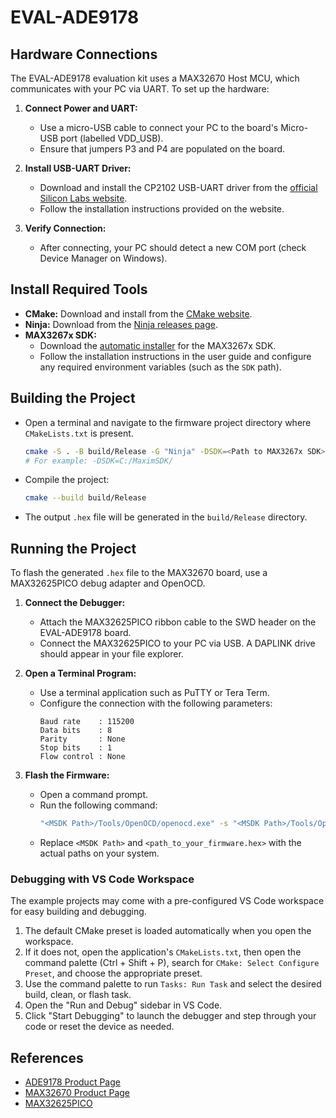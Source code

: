 # EVAL-ADE9178

## Hardware Connections

The EVAL-ADE9178 evaluation kit uses a MAX32670 Host MCU, which communicates with your PC via UART. To set up the hardware:

1. **Connect Power and UART:**
   - Use a micro-USB cable to connect your PC to the board's Micro-USB port (labelled VDD_USB).
   - Ensure that jumpers P3 and P4 are populated on the board.

2. **Install USB-UART Driver:**
   - Download and install the CP2102 USB-UART driver from the [official Silicon Labs website](https://www.silabs.com/developers/usb-to-uart-bridge-vcp-drivers).
   - Follow the installation instructions provided on the website.

3. **Verify Connection:**
   - After connecting, your PC should detect a new COM port (check Device Manager on Windows).


## Install Required Tools

   - **CMake:** Download and install from the [CMake website](https://cmake.org/download/).
   - **Ninja:** Download from the [Ninja releases page](https://github.com/ninja-build/ninja/releases).
   - **MAX3267x SDK:**
      - Download the [automatic installer](https://analogdevicesinc.github.io/msdk//USERGUIDE/#installation) for the MAX3267x SDK.
      - Follow the installation instructions in the user guide and configure any required environment variables (such as the `SDK` path).

## Building the Project
   - Open a terminal and navigate to the firmware project directory where `CMakeLists.txt` is present.

     ```sh
     cmake -S . -B build/Release -G "Ninja" -DSDK=<Path to MAX3267x SDK>
     # For example: -DSDK=C:/MaximSDK/
     ```
   - Compile the project:
     ```sh
     cmake --build build/Release
     ```
   - The output `.hex` file will be generated in the `build/Release` directory.


## Running the Project

To flash the generated `.hex` file to the MAX32670 board, use a MAX32625PICO debug adapter and OpenOCD.

1. **Connect the Debugger:**
   - Attach the MAX32625PICO ribbon cable to the SWD header on the EVAL-ADE9178 board.
   - Connect the MAX32625PICO to your PC via USB. A DAPLINK drive should appear in your file explorer.

2. **Open a Terminal Program:**
   - Use a terminal application such as PuTTY or Tera Term.
   - Configure the connection with the following parameters:
     ```
     Baud rate    : 115200
     Data bits    : 8
     Parity       : None
     Stop bits    : 1
     Flow control : None
     ```

3. **Flash the Firmware:**
   - Open a command prompt.
   - Run the following command:
     ```sh
     "<MSDK Path>/Tools/OpenOCD/openocd.exe" -s "<MSDK Path>/Tools/OpenOCD/scripts" -f interface/cmsis-dap.cfg -f target/max32670.cfg -c "program \"<path_to_your_firmware.hex\" reset exit"
     ```
   - Replace `<MSDK Path>` and `<path_to_your_firmware.hex>` with the actual paths on your system.


### Debugging with VS Code Workspace

The example projects may come with a pre-configured VS Code workspace for easy building and debugging.

1. The default CMake preset is loaded automatically when you open the workspace.
2. If it does not, open the application's `CMakeLists.txt`, then open the command palette (Ctrl + Shift + P), search for `CMake: Select Configure Preset`, and choose the appropriate preset.
3. Use the command palette to run `Tasks: Run Task` and select the desired build, clean, or flash task.
4. Open the "Run and Debug" sidebar in VS Code.
5. Click "Start Debugging" to launch the debugger and step through your code or reset the device as needed.


## References
- [ADE9178 Product Page](https://www.analog.com/en/products/ade9178.html)
- [MAX32670 Product Page](https://www.maximintegrated.com/en/products/microcontrollers/MAX32670.html)
- [MAX32625PICO](https://www.analog.com/en/resources/evaluation-hardware-and-software/evaluation-boards-kits/max32625pico.html#eb-documentation)